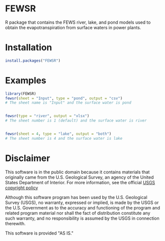 # FEWSR

R package that contains the FEWS river, lake, and pond models used to obtain the evapotranspiration from surface waters in power plants.



# Installation

```R
install.packages("FEWSR")
```


# Examples

```R
library(FEWSR)
fewsr(sheet = "Input", type = "pond", output = "csv")
# The sheet name is "Input" and the surface water is pond


fewsr(type = "river", output = "xlsx")
# The sheet number is 1 (default) and the surface water is river


fewsr(sheet = 4, type = "lake", output = "both")
# The sheet number is 4 and the surface water is lake
```


# Disclaimer

This software is in the public domain because it contains materials that originally came from the U.S. Geological Survey, an agency of the United States Department of Interior. For more information, see the official [USGS copyright policy](http://www.usgs.gov/visual-id/credit_usgs.html#copyright)

Although this software program has been used by the U.S. Geological Survey (USGS), no warranty, expressed or implied, is made by the USGS or the U.S. Government as to the accuracy and functioning of the program and related program material nor shall the fact of distribution constitute any such warranty, and no responsibility is assumed by the USGS in connection therewith.

This software is provided "AS IS."